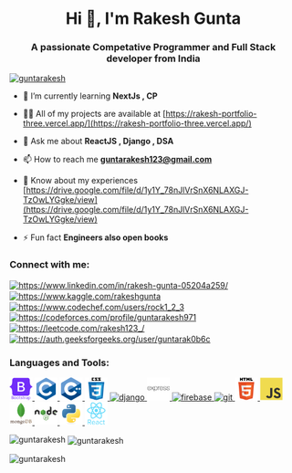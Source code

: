 <h1 align="center">Hi 👋, I'm Rakesh Gunta</h1>
<h3 align="center">A passionate Competative Programmer and Full Stack developer from India</h3>

<p align="left"> <a href="https://github.com/ryo-ma/github-profile-trophy"><img src="https://github-profile-trophy.vercel.app/?username=guntarakesh" alt="guntarakesh" /></a> </p>

- 🌱 I’m currently learning **NextJs , CP**

- 👨‍💻 All of my projects are available at [https://rakesh-portfolio-three.vercel.app/](https://rakesh-portfolio-three.vercel.app/)

- 💬 Ask me about **ReactJS , Django , DSA**

- 📫 How to reach me **guntarakesh123@gmail.com**

- 📄 Know about my experiences [https://drive.google.com/file/d/1y1Y_78nJlVrSnX6NLAXGJ-TzOwLYGgke/view](https://drive.google.com/file/d/1y1Y_78nJlVrSnX6NLAXGJ-TzOwLYGgke/view)

- ⚡ Fun fact **Engineers also open books**

<h3 align="left">Connect with me:</h3>
<p align="left">
<a href="https://www.linkedin.com/in/rakesh-gunta-05204a259/" target="blank"><img align="center" src="https://raw.githubusercontent.com/rahuldkjain/github-profile-readme-generator/master/src/images/icons/Social/linked-in-alt.svg" alt="https://www.linkedin.com/in/rakesh-gunta-05204a259/" height="30" width="40" /></a>
<a href="https://www.kaggle.com/rakeshgunta" target="blank"><img align="center" src="https://raw.githubusercontent.com/rahuldkjain/github-profile-readme-generator/master/src/images/icons/Social/kaggle.svg" alt="https://www.kaggle.com/rakeshgunta" height="30" width="40" /></a>
<a href="https://www.codechef.com/users/rock1_2_3" target="blank"><img align="center" src="https://cdn.jsdelivr.net/npm/simple-icons@3.1.0/icons/codechef.svg" alt="https://www.codechef.com/users/rock1_2_3" height="30" width="40" /></a>
<a href="https://codeforces.com/profile/guntarakesh971" target="blank"><img align="center" src="https://raw.githubusercontent.com/rahuldkjain/github-profile-readme-generator/master/src/images/icons/Social/codeforces.svg" alt="https://codeforces.com/profile/guntarakesh971" height="30" width="40" /></a>
<a href="https://www.leetcode.com/rakesh123_/" target="blank"><img align="center" src="https://raw.githubusercontent.com/rahuldkjain/github-profile-readme-generator/master/src/images/icons/Social/leet-code.svg" alt="https://leetcode.com/rakesh123_/" height="30" width="40" /></a>
<a href="https://auth.geeksforgeeks.org/user/guntarak0b6c" target="blank"><img align="center" src="https://raw.githubusercontent.com/rahuldkjain/github-profile-readme-generator/master/src/images/icons/Social/geeks-for-geeks.svg" alt="https://auth.geeksforgeeks.org/user/guntarak0b6c" height="30" width="40" /></a>
</p>

<h3 align="left">Languages and Tools:</h3>
<p align="left"> <a href="https://getbootstrap.com" target="_blank" rel="noreferrer"> <img src="https://raw.githubusercontent.com/devicons/devicon/master/icons/bootstrap/bootstrap-plain-wordmark.svg" alt="bootstrap" width="40" height="40"/> </a> <a href="https://www.cprogramming.com/" target="_blank" rel="noreferrer"> <img src="https://raw.githubusercontent.com/devicons/devicon/master/icons/c/c-original.svg" alt="c" width="40" height="40"/> </a> <a href="https://www.w3schools.com/cpp/" target="_blank" rel="noreferrer"> <img src="https://raw.githubusercontent.com/devicons/devicon/master/icons/cplusplus/cplusplus-original.svg" alt="cplusplus" width="40" height="40"/> </a> <a href="https://www.w3schools.com/css/" target="_blank" rel="noreferrer"> <img src="https://raw.githubusercontent.com/devicons/devicon/master/icons/css3/css3-original-wordmark.svg" alt="css3" width="40" height="40"/> </a> <a href="https://www.djangoproject.com/" target="_blank" rel="noreferrer"> <img src="https://cdn.worldvectorlogo.com/logos/django.svg" alt="django" width="40" height="40"/> </a> <a href="https://expressjs.com" target="_blank" rel="noreferrer"> <img src="https://raw.githubusercontent.com/devicons/devicon/master/icons/express/express-original-wordmark.svg" alt="express" width="40" height="40"/> </a> <a href="https://firebase.google.com/" target="_blank" rel="noreferrer"> <img src="https://www.vectorlogo.zone/logos/firebase/firebase-icon.svg" alt="firebase" width="40" height="40"/> </a> <a href="https://git-scm.com/" target="_blank" rel="noreferrer"> <img src="https://www.vectorlogo.zone/logos/git-scm/git-scm-icon.svg" alt="git" width="40" height="40"/> </a> <a href="https://www.w3.org/html/" target="_blank" rel="noreferrer"> <img src="https://raw.githubusercontent.com/devicons/devicon/master/icons/html5/html5-original-wordmark.svg" alt="html5" width="40" height="40"/> </a> <a href="https://developer.mozilla.org/en-US/docs/Web/JavaScript" target="_blank" rel="noreferrer"> <img src="https://raw.githubusercontent.com/devicons/devicon/master/icons/javascript/javascript-original.svg" alt="javascript" width="40" height="40"/> </a> <a href="https://www.mongodb.com/" target="_blank" rel="noreferrer"> <img src="https://raw.githubusercontent.com/devicons/devicon/master/icons/mongodb/mongodb-original-wordmark.svg" alt="mongodb" width="40" height="40"/> </a> <a href="https://nodejs.org" target="_blank" rel="noreferrer"> <img src="https://raw.githubusercontent.com/devicons/devicon/master/icons/nodejs/nodejs-original-wordmark.svg" alt="nodejs" width="40" height="40"/> </a> <a href="https://www.python.org" target="_blank" rel="noreferrer"> <img src="https://raw.githubusercontent.com/devicons/devicon/master/icons/python/python-original.svg" alt="python" width="40" height="40"/> </a> <a href="https://reactjs.org/" target="_blank" rel="noreferrer"> <img src="https://raw.githubusercontent.com/devicons/devicon/master/icons/react/react-original-wordmark.svg" alt="react" width="40" height="40"/> </a> </p>

<p><img align="left" src="https://github-readme-stats.vercel.app/api/top-langs?username=guntarakesh&show_icons=true&locale=en&layout=compact" alt="guntarakesh" /></p>

<p>&nbsp;<img align="center" src="https://github-readme-stats.vercel.app/api?username=guntarakesh&show_icons=true&locale=en" alt="guntarakesh" /></p>

<p><img align="center" src="https://github-readme-streak-stats.herokuapp.com/?user=guntarakesh&" alt="guntarakesh" /></p>
